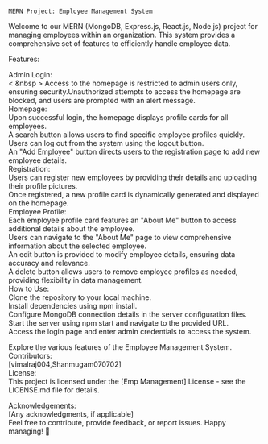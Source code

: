
                                                                                    MERN Project: Employee Management System
Welcome to our MERN (MongoDB, Express.js, React.js, Node.js) project for managing employees within an organization. This system provides a comprehensive set of features to efficiently handle employee data.

Features:

Admin Login:<br>
       < &nbsp >   Access to the homepage is restricted to admin users only, ensuring security.Unauthorized attempts to access the homepage are blocked, and users are prompted with an alert message.<br>
Homepage:<br>
          Upon successful login, the homepage displays profile cards for all employees.<br>
          A search button allows users to find specific employee profiles quickly.<br>
          Users can log out from the system using the logout button.<br>
          An "Add Employee" button directs users to the registration page to add new employee details.<br>
Registration:<br>
              Users can register new employees by providing their details and uploading their profile pictures.<br>
              Once registered, a new profile card is dynamically generated and displayed on the homepage.<br>
Employee Profile:<br>
                Each employee profile card features an "About Me" button to access additional details about the employee.<br>
                Users can navigate to the "About Me" page to view comprehensive information about the selected employee.<br>
                An edit button is provided to modify employee details, ensuring data accuracy and relevance.<br>
                A delete button allows users to remove employee profiles as needed, providing flexibility in data management.<br>
How to Use:<br>
          Clone the repository to your local machine.<br>
          Install dependencies using npm install.<br>
          Configure MongoDB connection details in the server configuration files.<br>
          Start the server using npm start and navigate to the provided URL.<br>
          Access the login page and enter admin credentials to access the system.<br>
        
Explore the various features of the Employee Management System.<br>
Contributors:<br>
[vimalraj004,Shanmugam070702]<br>
License:<br>
This project is licensed under the [Emp Management] License - see the LICENSE.md file for details.<br>

Acknowledgements:<br>
[Any acknowledgments, if applicable]<br>
Feel free to contribute, provide feedback, or report issues. Happy managing! 🚀<br>






